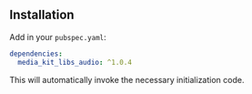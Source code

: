 ## Installation

Add in your `pubspec.yaml`:

```yaml
dependencies:
  media_kit_libs_audio: ^1.0.4
```

This will automatically invoke the necessary initialization code.
